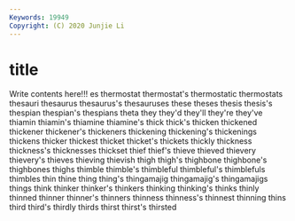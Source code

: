 ```yaml
---
Keywords: 19949
Copyright: (C) 2020 Junjie Li
---
```


# title

Write contents here!!!
es 
thermostat 
thermostat's 
thermostatic 
thermostats
thesauri 
thesaurus 
thesaurus's 
thesauruses 
these 
theses 
thesis 
thesis's 
thespian 
thespian's
thespians 
theta 
they 
they'd 
they'll 
they're 
they've 
thiamin 
thiamin's 
thiamine
thiamine's 
thick 
thick's 
thicken 
thickened 
thickener 
thickener's 
thickeners 
thickening 
thickening's
thickenings 
thickens 
thicker 
thickest 
thicket 
thicket's 
thickets 
thickly 
thickness 
thickness's
thicknesses 
thickset 
thief 
thief's 
thieve 
thieved 
thievery 
thievery's 
thieves 
thieving
thievish 
thigh 
thigh's 
thighbone 
thighbone's 
thighbones 
thighs 
thimble 
thimble's 
thimbleful
thimbleful's 
thimblefuls 
thimbles 
thin 
thine 
thing 
thing's 
thingamajig 
thingamajig's 
thingamajigs
things 
think 
thinker 
thinker's 
thinkers 
thinking 
thinking's 
thinks 
thinly 
thinned
thinner 
thinner's 
thinners 
thinness 
thinness's 
thinnest 
thinning 
thins 
third 
third's
thirdly 
thirds 
thirst 
thirst's 
thirsted 
